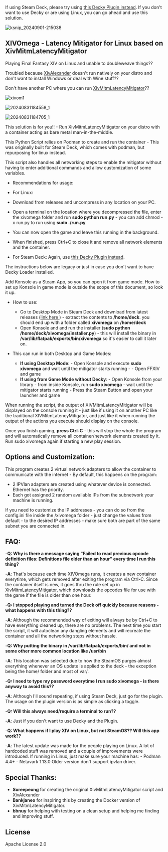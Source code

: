 If using Steam Deck, please try using [this Decky Plugin instead](https://github.com/shingonati0n/xivomega-decky). If you don't want to use Decky or are using Linux, you can go ahead and use this solution. 

![ksnip_20240901-215038](https://github.com/user-attachments/assets/3acf5a6b-81b7-4616-9d13-f51f5a0576c5)

XIVOmega - Latency Mitigator for Linux based on XivMitmLatencyMitigator
----------------------------------------------------------------------------

Playing Final Fantasy XIV on Linux and unable to doubleweave things?? 

Troubled because [XivAlexander](https://github.com/Soreepeong/XivAlexander) doesn't run natively on your distro and don't want to install Windows or deal with Wine stuff??

Don't have another PC where you can run [XivMitmLatencyMitigator](https://github.com/Soreepeong/XivMitmLatencyMitigator)?? 

![xivom1](https://github.com/user-attachments/assets/ee3e43e9-e1b2-4ddc-a945-f763b42b0d05)

![20240831184558_1](https://github.com/user-attachments/assets/9ea2f37b-22dd-4286-8109-de6dd59d22ef)

![20240831184705_1](https://github.com/user-attachments/assets/cfdad1ff-7e45-4f40-85c5-9c995176e643)

This solution is for you!! - Run XivMitmLatencyMitigator on your distro with a container acting as bare metal man-in-the-middle. 

This Python Script relies on Podman to create and run the container - This was originally built for Steam Deck, which comes with podman, but repurposing for linux instead. 

This script also handles all networking steps to enable the mitigator without having to enter additional commands and allow customization of some variables. 

- Recommendations for usage: 

- For Linux: 

- Download from releases and uncompress in any location on your PC. 
- Open a terminal on the location where you decompressed the file, enter the xivomega folder and run **sudo python run.py** - you can add chmod -x run.py to run using **sudo ./run.py**
- You can now open the game and leave this running in the background. 
- When finished, press Ctrl+C to close it and remove all network elements and the container. 


- For Steam Deck: Again, use [this Decky Plugin instead](https://github.com/shingonati0n/xivomega-decky). 

The instructions below are legacy or just in case you don't want to have Decky Loader installed. 

Add Konsole as a Steam App, so you can open it from game mode. How to set up Konsole in game mode is outside the scope of this document, so look it up. 

- How to use:

	- Go to Desktop Mode in Steam Deck and download from latest releases ([link here ](https://github.com/shingonati0n/xivomega/releases)) - extract the contents to **/home/deck**. you should end up with a folder called **xivomega** on **/home/deck**
	- Open Konsole and and run the installer (**sudo python /home/deck/xivomega/installer.py**) - this will install the binary in **/var/lib/flatpak/exports/bin/xivomega** so it's easier to call it later on. 

- This can run in both Desktop and Game Modes:
	- **If using Desktop Mode**: 
			- Open Konsole and execute **sudo xivomega** and wait until the mitigator starts running -
			- Open FFXIV and game
	- **If using from Game Mode without Decky**: 
			- Open Konsole from your library 
			- from inside Konsole, run **sudo xivomega** 
			- wait until the mitigator starts running
			- Press the Steam Button and open your launcher and game

When running the script, the output of XIVMitmLatencyMitigator will be displayed on the console running it - just like if using it on another PC like the traditional XIVMitmLatencyMitigator, and just like it when running the output of the actions you execute should display on the console. 

Once you finish gaming, **press Ctrl-C** - this will stop the whole the program and will automatically remove all container/network elements created by it. Run sudo xivomega again if starting a new play session. 

Options and Customization:
-------------------------

This program creates 2 virtual network adapters to allow the container to communicate with the internet - By default, this happens on the program:

 - 2 IPVlan adapters are created using whatever device is connected. Ethernet has the priority.
 - Each got assigned 2 random available IPs from the subnetwork your machine is running.

 If you need to customize the IP addresses - you can do so from the config.ini file inside the /xivomega folder - just change the values from default - to the desired IP addresses - make sure both are part of the same subnet you are connected in. 


FAQ:
---

-**Q: Why is there a message saying "Failed to read previous opcode definition files: Definitions file older than an hour" every time I run this thing?**

-**A**: That's because each time XIVOmega runs, it creates a new container everytime, which gets removed after exiting the program via Ctrl-C. Since the container itself is new, it goes thru the rule set up in XivMitmLatencyMitigator, which downloads the opcodes file for use with the game if the file is older than one hour. 

-**Q: I stopped playing and turned the Deck off quickly because reasons - what happens with this thing??**

-**A**: Although the recommended way of exiting will always be by Ctrl+C to have everything cleaned up, there are no problems. The next time you start the script, it will autoclean any dangling elements and will recreate the container and all the networking steps without hassle. 

-**Q: Why putting the binary in /var/lib/flatpak/exports/bin/ and not in some other more common location like /usr/bin**

-**A**: This location was selected due to how the SteamOS purges almost everything whenever an OS update is applied to the deck - the exception being the home/ folder and most of var/.

-**Q: I need to type my password everytime I run sudo xivomega - is there anyway to avoid this??**

-**A**: Although I'll sound repeating, if using Steam Deck, just go for the plugin. The usage on the plugin version is as simple as clicking a toggle. 

-**Q: Will this always need/require a terminal to run??**

-**A**: Just if you don't want to use Decky and the Plugin.

-**Q: What happens if I play XIV on Linux, but not SteamOS?? Will this app work??**

-**A**: The latest update was made for the people playing on Linux. A lot of hardcoded stuff was removed and a couple of improvements were introduced. If running in Linux, just make sure your machine has:
	- Podman 4.4+
	- Netavark 1.13.0 
Older version don't support ipvlan driver.

Special Thanks:
--------------

- **Soreepeong** for creating the original XivMitmLatencyMitigator script and XivAlexander
- **Bankjaneo** for inspiring this by creating the Docker version of XivMitmLatencyMitigator.
- **bbnuy** for helping with testing on a clean setup and helping me finding and improving stuff. 

License
-------

Apache License 2.0



